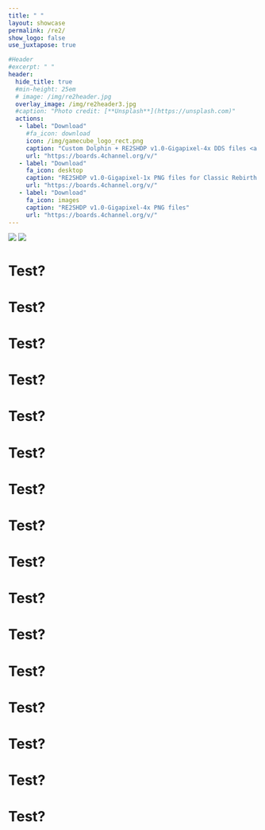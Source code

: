 ```yaml
---
title: " "
layout: showcase
permalink: /re2/
show_logo: false
use_juxtapose: true

#Header
#excerpt: " "
header:
  hide_title: true
  #min-height: 25em
  # image: /img/re2header.jpg
  overlay_image: /img/re2header3.jpg
  #caption: "Photo credit: [**Unsplash**](https://unsplash.com)"
  actions:
   - label: "Download"
     #fa_icon: download
     icon: /img/gamecube_logo_rect.png
     caption: "Custom Dolphin + RE2SHDP v1.0-Gigapixel-4x DDS files <a href=\"\">more info...</a>"
     url: "https://boards.4channel.org/v/"
   - label: "Download"
     fa_icon: desktop
     caption: "RE2SHDP v1.0-Gigapixel-1x PNG files for Classic Rebirth <a href=\"\">more info...</a>"
     url: "https://boards.4channel.org/v/"
   - label: "Download"
     fa_icon: images
     caption: "RE2SHDP v1.0-Gigapixel-4x PNG files"
     url: "https://boards.4channel.org/v/"
---
```


<div id="juxtapose-wrapper" class="juxtapose">
    <img src="/img/juxtapose/ROOM_409_01_WithMask.jpg" />
    <img src="/img/juxtapose/ROOM_409_01_Gigapixel4x.jpg" />
</div>

# Test?

# Test?

# Test?

# Test?

# Test?

# Test?

# Test?

# Test?

# Test?

# Test?

# Test?

# Test?

# Test?

# Test?

# Test?

# Test?